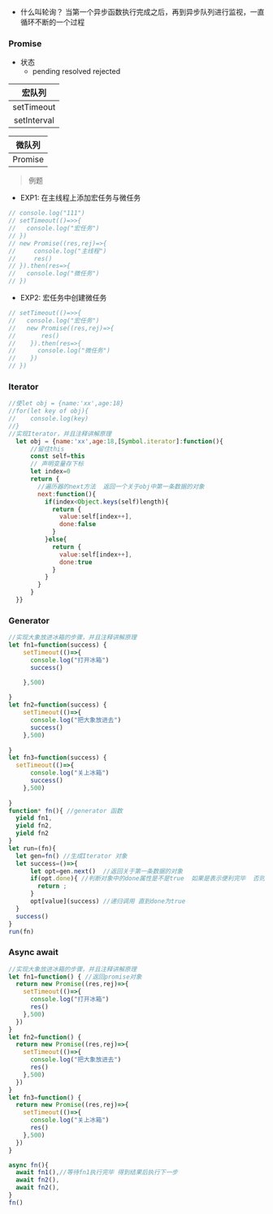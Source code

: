 - 什么叫轮询？
当第一个异步函数执行完成之后，再到异步队列进行监视，一直循环不断的一个过程

### **Promise**

- 状态
  - pending resolved rejected


| 宏队列 |
| :----: |
|   setTimeout     |
|   setInterval     |

| 微队列 |
| :----: |
|   Promise     |

> 例题

- EXP1: 在主线程上添加宏任务与微任务

```javascript
// console.log("111")
// setTimeout(()=>>{
//   console.log("宏任务")
// })
// new Promise((res,rej)=>{
//     console.log("主线程")
//     res()
// }).then(res=>{
//   console.log("微任务")
// })
```

- EXP2: 宏任务中创建微任务

```javascript
// setTimeout(()=>>{
//   console.log("宏任务")
//   new Promise((res,rej)=>{
//       res()
//    }).then(res=>{
//      console.log("微任务")
//    })
// })
```

### **Iterator**

```javascript
//使let obj = {name:'xx',age:18}
//for(let key of obj){
//    console.log(key)
//}
//实现Iterator，并且注释讲解原理
  let obj = {name:'xx',age:18,[Symbol.iterator]:function(){
      //留住this
      const self=this
      // 声明变量存下标
      let index=0
      return {
        //遍历器的next方法  返回一个关于obj中第一条数据的对象
        next:function(){
          if(index<Object.keys(self)length){
            return {
              value:self[index++],
              done:false
            }
          }else{
            return {
              value:self[index++],
              done:true
            }
          }
        }
      }
  }}
```

### **Generator**

```javascript
//实现大象放进冰箱的步骤，并且注释讲解原理
let fn1=function(success) {
    setTimeout(()=>{
      console.log("打开冰箱")
      success()

    },500)
    
}
let fn2=function(success) {
    setTimeout(()=>{
      console.log("把大象放进去")
      success()
    },500)
    
}
let fn3=function(success) {
  setTimeout(()=>{
      console.log("关上冰箱")
      success()
    },500)
    
}
function* fn(){ //generator 函数
  yield fn1,
  yield fn2,
  yield fn2
}
let run=(fn){
  let gen=fn() //生成Iterator 对象
  let success=()=>{
      let opt=gen.next()  //返回关于第一条数据的对象
      if(opt.done){ //判断对象中的done属性是不是true  如果是表示便利完毕  否则继续遍历
        return ;
      }
      opt[value](success) //递归调用 直到done为true
  }
  success()
}
run(fn)
```

### **Async await**

```javascript
//实现大象放进冰箱的步骤，并且注释讲解原理
let fn1=function() { //返回promise对象
  return new Promise((res,rej)=>{
    setTimeout(()=>{
      console.log("打开冰箱")
      res()
    },500)
  })  
}
let fn2=function() {
  return new Promise((res,rej)=>{
    setTimeout(()=>{
      console.log("把大象放进去")
      res()
    },500)
  })  
}
let fn3=function() {
  return new Promise((res,rej)=>{
    setTimeout(()=>{
      console.log("关上冰箱")
      res()
    },500)
  })  
}

async fn(){ 
  await fn1(),//等待fn1执行完毕 得到结果后执行下一步
  await fn2(),
  await fn2(),
}
fn()
```

